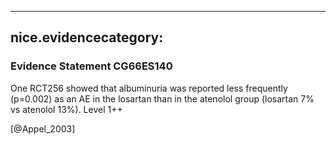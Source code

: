 
---
nice.evidencecategory: 
---

### Evidence Statement CG66ES140
One RCT256 showed that albuminuria was reported less frequently (p=0.002) as an AE in the losartan than in the atenolol group (losartan 7% vs atenolol 13%). Level 1++

[@Appel_2003]

